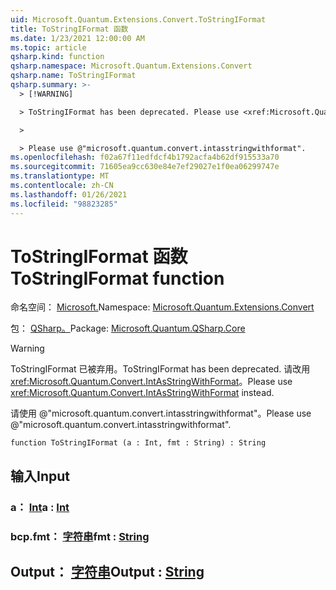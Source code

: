 ```yaml
---
uid: Microsoft.Quantum.Extensions.Convert.ToStringIFormat
title: ToStringIFormat 函数
ms.date: 1/23/2021 12:00:00 AM
ms.topic: article
qsharp.kind: function
qsharp.namespace: Microsoft.Quantum.Extensions.Convert
qsharp.name: ToStringIFormat
qsharp.summary: >-
  > [!WARNING]

  > ToStringIFormat has been deprecated. Please use <xref:Microsoft.Quantum.Convert.IntAsStringWithFormat> instead.

  >

  > Please use @"microsoft.quantum.convert.intasstringwithformat".
ms.openlocfilehash: f02a67f11edfdcf4b1792acfa4b62df915533a70
ms.sourcegitcommit: 71605ea9cc630e84e7ef29027e1f0ea06299747e
ms.translationtype: MT
ms.contentlocale: zh-CN
ms.lasthandoff: 01/26/2021
ms.locfileid: "98823285"
---
```

# <a name="tostringiformat-function"></a><span data-ttu-id="bdb21-102">ToStringIFormat 函数</span><span class="sxs-lookup"><span data-stu-id="bdb21-102">ToStringIFormat function</span></span>

<span data-ttu-id="bdb21-103">命名空间： [Microsoft.](xref:Microsoft.Quantum.Extensions.Convert)</span><span class="sxs-lookup"><span data-stu-id="bdb21-103">Namespace: [Microsoft.Quantum.Extensions.Convert](xref:Microsoft.Quantum.Extensions.Convert)</span></span>

<span data-ttu-id="bdb21-104">包： [QSharp。](https://nuget.org/packages/Microsoft.Quantum.QSharp.Core)</span><span class="sxs-lookup"><span data-stu-id="bdb21-104">Package: [Microsoft.Quantum.QSharp.Core](https://nuget.org/packages/Microsoft.Quantum.QSharp.Core)</span></span>


> [!WARNING]
> <span data-ttu-id="bdb21-105">ToStringIFormat 已被弃用。</span><span class="sxs-lookup"><span data-stu-id="bdb21-105">ToStringIFormat has been deprecated.</span></span> <span data-ttu-id="bdb21-106">请改用 <xref:Microsoft.Quantum.Convert.IntAsStringWithFormat>。</span><span class="sxs-lookup"><span data-stu-id="bdb21-106">Please use <xref:Microsoft.Quantum.Convert.IntAsStringWithFormat> instead.</span></span>
>
> <span data-ttu-id="bdb21-107">请使用 @"microsoft.quantum.convert.intasstringwithformat"。</span><span class="sxs-lookup"><span data-stu-id="bdb21-107">Please use @"microsoft.quantum.convert.intasstringwithformat".</span></span>



```qsharp
function ToStringIFormat (a : Int, fmt : String) : String
```


## <a name="input"></a><span data-ttu-id="bdb21-108">输入</span><span class="sxs-lookup"><span data-stu-id="bdb21-108">Input</span></span>

### <a name="a--int"></a><span data-ttu-id="bdb21-109">a： [Int](xref:microsoft.quantum.lang-ref.int)</span><span class="sxs-lookup"><span data-stu-id="bdb21-109">a : [Int](xref:microsoft.quantum.lang-ref.int)</span></span>




### <a name="fmt--string"></a><span data-ttu-id="bdb21-110">bcp.fmt： [字符串](xref:microsoft.quantum.lang-ref.string)</span><span class="sxs-lookup"><span data-stu-id="bdb21-110">fmt : [String](xref:microsoft.quantum.lang-ref.string)</span></span>





## <a name="output--string"></a><span data-ttu-id="bdb21-111">Output： [字符串](xref:microsoft.quantum.lang-ref.string)</span><span class="sxs-lookup"><span data-stu-id="bdb21-111">Output : [String](xref:microsoft.quantum.lang-ref.string)</span></span>

